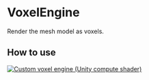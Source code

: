 # VoxelEngine
Render the mesh model as voxels.
 ## How to use
 
 [![Custom voxel engine (Unity compute shader)](http://img.youtube.com/vi/NdR2Rbb3ByY/0.jpg)](https://youtu.be/NdR2Rbb3ByY?t=0s)
